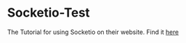 # Socketio-Test
The Tutorial for using Socketio on their website. Find it [here](https://socket.io/get-started/chat)
